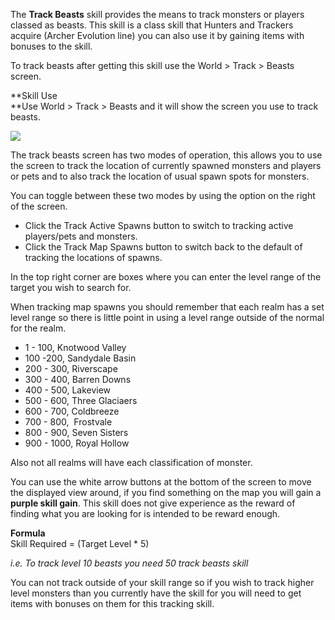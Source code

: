 The **Track Beasts** skill provides the means to track monsters or players classed as beasts. This skill is a class skill that Hunters and Trackers acquire (Archer Evolution line) you can also use it by gaining items with bonuses to the skill.

To track beasts after getting this skill use the World > Track > Beasts screen.  

**Skill Use  
**Use World > Track > Beasts and it will show the screen you use to track beasts.

[![](https://lohcdn.com/images/t_trackbeasts.jpg)](https://lohcdn.com/images/trackbeasts.jpg)

The track beasts screen has two modes of operation, this allows you to use the screen to track the location of currently spawned monsters and players  or pets and to also track the location of usual spawn spots for monsters.

You can toggle between these two modes by using the option on the right of the screen.

*   Click the Track Active Spawns button to switch to tracking active players/pets and monsters.
*   Click the Track Map Spawns button to switch back to the default of tracking the locations of spawns.

In the top right corner are boxes where you can enter the level range of the target you wish to search for.

When tracking map spawns you should remember that each realm has a set level range so there is little point in using a level range outside of the normal for the realm.

*   1 - 100, Knotwood Valley
*   100 -200, Sandydale Basin
*   200 - 300, Riverscape
*   300 - 400, Barren Downs
*   400 - 500, Lakeview
*   500 - 600, Three Glaciaers
*   600 - 700, Coldbreeze
*   700 - 800,  Frostvale
*   800 - 900, Seven Sisters
*   900 - 1000, Royal Hollow

Also not all realms will have each classification of monster.

You can use the white arrow buttons at the bottom of the screen to move the displayed view around, if you find something on the map you will gain a **purple skill gain**. This skill does not give experience as the reward of finding what you are looking for is intended to be reward enough.

**Formula**  
Skill Required = (Target Level \* 5)

_i.e. To track level 10 beasts you need 50 track beasts skill_

You can not track outside of your skill range so if you wish to track higher level monsters than you currently have the skill for you will need to get items with bonuses on them for this tracking skill.